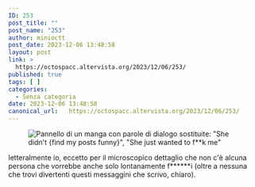 ```yaml
---
ID: 253
post_title: ""
post_name: "253"
author: minioctt
post_date: 2023-12-06 13:48:58
layout: post
link: >
  https://octospacc.altervista.org/2023/12/06/253/
published: true
tags: [ ]
categories:
  - Senza categoria
date: 2023-12-06 13:48:58
canonical_url:   https://octospacc.altervista.org/2023/12/06/253/
---
```

<!-- wp:image {"id":254,"sizeSlug":"large","linkDestination":"none"} -->
<figure class="wp-block-image size-large"><img src="{{site.cdnurl}}/assets/uploads/2023/12/image-1-960x901.png" alt="Pannello di un manga con parole di dialogo sostituite: &quot;She didn't {find my posts funny}&quot;, &quot;She just wanted to f**k me&quot;" class="wp-image-254"/></figure>
<!-- /wp:image -->

<!-- wp:paragraph -->
<p>letteralmente io, eccetto per il microscopico dettaglio che non c'è alcuna persona che vorrebbe anche solo lontanamente f******i (oltre a nessuna che trovi divertenti questi messaggini che scrivo, chiaro).</p>
<!-- /wp:paragraph -->